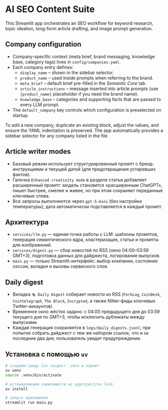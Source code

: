 # AI SEO Content Suite

This Streamlit app orchestrates an SEO workflow for keyword research, topic ideation, long-form article drafting, and image prompt generation.

## Company configuration

- Company-specific context (meta brief, brand messaging, knowledge base, category tags) lives in `config/companies.yaml`.
- Each company entry defines:
  - `display_name` – shown in the sidebar selector.
  - `product_name` – used inside prompts when referring to the brand.
  - `meta_brief` – default brief pre-filled in the *Semantic Core* tab.
  - `article_instructions` – message inserted into article prompts (use `{product_name}` placeholder if you need the brand name).
  - `knowledge_base` – categories and supporting facts that are passed to every LLM prompt.
- The `default_company` key controls which configuration is preselected on startup.

To add a new company, duplicate an existing block, adjust the values, and ensure the YAML indentation is preserved. The app automatically provides a sidebar selector for any company listed in the file.

## Article writer modes

- Базовый режим использует структурированный промпт с бренд-инструкциями и текущей датой (для предотвращения устаревших фактов).
- Галочка `Enhanced creativity mode` в разделе статьи добавляет расширенный промпт: модель становится «расширенным ChatGPT», пишет быстрее, смелее и живее, но при этом сохраняет переданные ключевые слова.
- Все запросы выполняются через `gpt-5-mini` (без настройки температуры); дата автоматически подставляется в каждый промпт.

## Архитектура

- `services/llm.py` — единая точка работы с LLM: шаблоны промптов, генерация семантического ядра, кластеризация, статьи и промпты для изображений.
- `services/digest.py` — сбор новостей по RSS (окно 04:00–03:59 GMT+3), подготовка данных для дайджеста, логирование выпусков.
- `main.py` — только Streamlit-интерфейс: выбор компании, состояние сессии, вкладки и вызовы сервисного слоя.

## Daily digest

- Вкладка `🗞️ Daily Digest` собирает новости из RSS (`ForkLog`, `CoinDesk`, `Cointelegraph`, `The Block`, `Incrypted`, а также Nitter-фиды ключевых Twitter-аккаунтов).
- Временное окно жёстко задано: с 04:00 предыдущего дня до 03:59 текущего дня по GMT+3, чтобы исключить дубликаты между выпусками.
- Каждая генерация сохраняется в `logs/daily_digests.jsonl`; при попытке собрать дайджест с тем же набором ссылок, что и за последние два дня, пользователь увидит предупреждение.

## Установка с помощью `uv`

```bash
# создаём среду (uv создаст .venv в корне)
uv venv
source .venv/bin/activate

# устанавливаем зависимости из pyproject/uv.lock
uv install

# запуск приложения
streamlit run main.py
```
